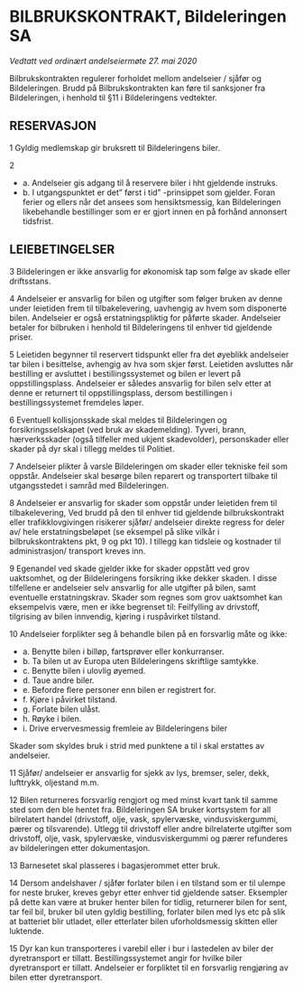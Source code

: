 BILBRUKSKONTRAKT, Bildeleringen SA
==================================

_Vedtatt ved ordinært andelseiermøte 27. mai 2020_

Bilbrukskontrakten regulerer forholdet mellom andelseier / sjåfør og
Bildeleringen. Brudd på Bilbrukskontrakten kan føre til sanksjoner fra
Bildeleringen, i henhold til §11 i Bildeleringens vedtekter.

## RESERVASJON ##

1 Gyldig medlemskap gir bruksrett til Bildeleringens biler.

2

- a.   Andelseier gis adgang til å reservere biler i hht gjeldende instruks.
- b.   I utgangspunktet er det” først i tid” -prinsippet som gjelder. Foran
  ferier og ellers når det ansees som hensiktsmessig, kan Bildeleringen
  likebehandle bestillinger som er er gjort innen en på forhånd annonsert
  tidsfrist.

## LEIEBETINGELSER ##

3 Bildeleringen er ikke ansvarlig for økonomisk tap som følge av skade eller
driftsstans.

4 Andelseier er ansvarlig for bilen og utgifter som følger bruken av denne under
leietiden frem til tilbakelevering, uavhengig av hvem som disponerte bilen.
Andelseier er også erstatningspliktig for påførte skader. Andelseier betaler for
bilbruken i henhold til Bildeleringens til enhver tid gjeldende priser.

5 Leietiden begynner til reservert tidspunkt eller fra det øyeblikk andelseier
tar bilen i besittelse, avhengig av hva som skjer først. Leietiden avsluttes når
bestilling er avsluttet i bestillingssystemet og bilen er levert på
oppstillingsplass. Andelseier er således ansvarlig for bilen selv etter at denne
er returnert til oppstillingsplass, dersom bestillingen i bestillingssystemet
fremdeles løper.

6 Eventuell kollisjonsskade skal meldes til Bildeleringen og
forsikringsselskapet (ved bruk av skademelding). Tyveri, brann, hærverksskader
(også tilfeller med ukjent skadevolder), personskader eller skader på dyr skal i
tillegg meldes til Politiet.

7 Andelseier plikter å varsle Bildeleringen om skader eller tekniske feil som
oppstår. Andelseier skal besørge bilen reparert og transportert tilbake til
utgangsstedet i samråd med Bildeleringen.

8 Andelseier er ansvarlig for skader som oppstår under leietiden frem til
tilbakelevering, Ved brudd på den til enhver tid gjeldende bilbrukskontrakt
eller trafikklovgivingen risikerer sjåfør/ andelseier direkte regress for deler
av/ hele erstatningsbeløpet (se eksempel på slike vilkår i bilbrukskontraktens
pkt, 9 og pkt 10). I tillegg kan tidsleie og kostnader til administrasjon/
transport kreves inn.

9 Egenandel ved skade gjelder ikke for skader oppstått ved grov uaktsomhet, og
der Bildeleringens forsikring ikke dekker skaden. I disse tilfellene er
andelseier selv ansvarlig for alle utgifter på bilen, samt eventuelle
erstatningskrav. Skader som regnes som grov uaktsomhet kan eksempelvis være, men
er ikke begrenset til: Feilfylling av drivstoff, tilgrising av bilen innvendig,
kjøring i ruspåvirket tilstand.

10 Andelseier forplikter seg å behandle bilen på en forsvarlig måte og ikke:

- a.   Benytte bilen i billøp, fartsprøver eller konkurranser.
- b.   Ta bilen ut av Europa uten Bildeleringens skriftlige samtykke.
- c.   Benytte bilen i ulovlig øyemed.
- d.   Taue andre biler.
- e.   Befordre flere personer enn bilen er registrert for.
- f.   Kjøre i påvirket tilstand.
- g.   Forlate bilen ulåst.
- h.   Røyke i bilen.
- i.   Drive ervervesmessig fremleie av Bildeleringens biler

Skader som skyldes bruk i strid med punktene a til i skal erstattes av
andelseier.

11 Sjåfør/ andelseier er ansvarlig for sjekk av lys, bremser, seler, dekk,
lufttrykk, oljestand m.m.

12 Bilen returneres forsvarlig rengjort og med minst kvart tank til samme sted
som den ble hentet fra. Bildeleringen SA bruker kortsystem for all bilrelatert
handel (drivstoff, olje, vask, spylervæske, vindusviskergummi, pærer og
tilsvarende). Utlegg til drivstoff eller andre bilrelaterte utgifter som
drivstoff, olje, vask, spylervæske, vindusviskergummi og pærer refunderes av
bildeleringen etter dokumentasjon.

13 Barnesetet skal plasseres i bagasjerommet etter bruk.

14 Dersom andelshaver / sjåfør forlater bilen i en tilstand som er til ulempe
for neste bruker, kreves gebyr etter enhver tid gjeldende satser. Eksempler på
dette kan være at bruker henter bilen for tidlig, returnerer bilen for sent, tar
feil bil, bruker bil uten gyldig bestilling, forlater bilen med lys etc på slik
at batteriet blir utladet, eller etterlater bilen uforholdsmessig skitten eller
luktende.

15 Dyr kan kun transporteres i varebil eller i bur i lastedelen av biler der
dyretransport er tillatt. Bestillingssystemet angir for hvilke biler
dyretransport er tillatt. Andelseier er forpliktet til en forsvarlig rengjøring
av bilen etter dyretransport.
